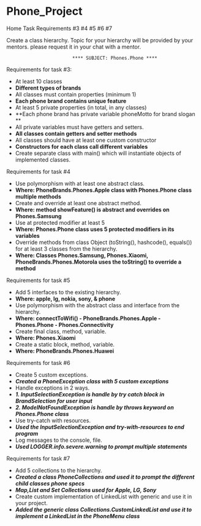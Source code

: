 # Phone_Project
Home Task Requirements #3 #4 #5 #6 #7

Create a class hierarchy. Topic for your hierarchy will be provided by your mentors.
           please request it in your chat with a mentor.

                            **** SUBJECT: Phones.Phone ****

Requirements for task #3:
- At least 10 classes
- **Different types of brands**
- All classes must contain properties (minimum 1)
- **Each phone brand contains unique feature**
- At least 5 private properties (in total, in any classes)
- **Each phone brand has private variable phoneMotto for brand slogan **
- All private variables must have getters and setters.
- **All classes contain getters and setter methods**
- All classes should have at least one custom constructor
- **Constructors for each class call different variables**
- Create separate class with main() which will instantiate objects of implemented classes.
 
Requirements for task #4
- Use polymorphism with at least one abstract class.
- ****Where: PhoneBrands.Phones.Apple class with Phones.Phone class multiple methods****
- Create and override at least one abstract method.
- ****Where: method showFeature() is abstract and overrides on Phones.Samsung****
- Use at protected modifier at least 5
- ****Where: Phones.Phone class uses 5 protected modifiers in its variables****
- Override methods from class Object (toString(), hashcode(), equals()) for at least 3 classes from the hierarchy.
- ****Where: Classes Phones.Samsung, Phones.Xiaomi, PhoneBrands.Phones.Motorola uses the toString() to override a method****
 
Requirements for task #5
- Add 5 interfaces to the existing hierarchy.
- ****Where: apple, lg, nokia, sony, & phone****
- Use polymorphism with the abstract class and interface from the hierarchy.
- ****Where: connectToWifi() - PhoneBrands.Phones.Apple - Phones.Phone - Phones.Connectivity****
- Create final class, method, variable.
- ****Where: Phones.Xiaomi****
- Create a static block, method, variable.
- ****Where: PhoneBrands.Phones.Huawei****

Requirements for task #6
- Create 5 custom exceptions.
- ***Created a PhoneException class with 5 custom exceptions***
- Handle exceptions in 2 ways.
- ***1. InputSelectionException is handle by try catch block in BrandSelection for user input***
- ***2. ModelNotFoundException is handle by throws keyword on Phones.Phone class***
- Use try-catch with resources.
- ***Used the InputSelectionException and try-with-resources to end program***
- Log messages to the console, file.
- ***Used LOGGER.info.severe.warning to prompt multiple statements***

Requirements for task #7

- Add 5 collections to the hierarchy.
- ***Created a class PhoneCollections and used it to prompt the different child classes phone specs***
- ***Map,List and Set Collections used for Apple, LG, Sony***
- Create custom implementation of LinkedList with generic and use it in your project.
- ***Added the generic class Collections.CustomLinkedList and use it to implement a LinkedList in the PhoneMenu class***